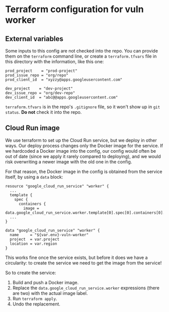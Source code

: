# Terraform configuration for vuln worker

## External variables

Some inputs to this config are not checked into the repo.
You can provide them on the `terraform` command line,
or create a `terraform.tfvars` file in this directory
with the information, like this one:

```
prod_project    = "prod-project"
prod_issue_repo = "org/repo"
prod_client_id  = "xyzzy@apps.googleusercontent.com"

dev_project    = "dev-project"
dev_issue_repo = "org/dev-repo"
dev_client_id  = "abc@@apps.googleusercontent.com"
```

`terraform.tfvars` is in the repo's `.gitignore` file, so it won't show up in
`git status`. **Do not** check it into the repo.

## Cloud Run image

We use terraform to set up the Cloud Run service, but we deploy in other ways.
Our deploy process changes only the Docker image for the service. If we
hardcoded a Docker image into the config, our config would often be out of date
(since we apply it rarely compared to deploying), and we would risk overwriting
a newer image with the old one in the config.

For that reason, the Docker image in the config is obtained from the service
itself, by using a `data` block:

```
resource "google_cloud_run_service" "worker" {
  ...
  template {
    spec {
      containers {
        image = data.google_cloud_run_service.worker.template[0].spec[0].containers[0].image
  ...
}

data "google_cloud_run_service" "worker" {
  name     = "${var.env}-vuln-worker"
  project  = var.project
  location = var.region
}
```

This works fine once the service exists, but before it does we have a circularity:
to create the service we need to get the image from the service!

So to create the service:

1. Build and push a Docker image.
2. Replace the `data.google_cloud_run_service.worker` expressions (there are
   two) with the actual image label.
3. Run `terraform apply`.
4. Undo the replacement.

